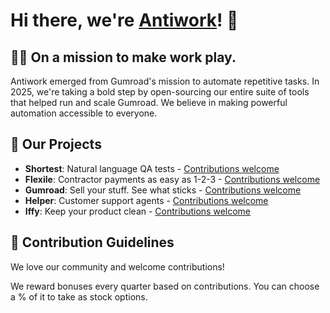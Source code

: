 # Hi there, we're [Antiwork](https://antiwork.com)! 👋

## 🙋‍♀️ On a mission to make work play.
Antiwork emerged from Gumroad's mission to automate repetitive tasks. In 2025, we're taking a bold step by open-sourcing our entire suite of tools that helped run and scale Gumroad. We believe in making powerful automation accessible to everyone.

## 🚀 Our Projects
- **Shortest**: Natural language QA tests - [Contributions welcome](https://github.com/antiwork/shortest)
- **Flexile**: Contractor payments as easy as 1-2-3 - [Contributions welcome](https://github.com/antiwork/flexile)
- **Gumroad**: Sell your stuff. See what sticks - [Contributions welcome](https://github.com/antiwork/gumroad)
- **Helper**: Customer support agents - [Contributions welcome](https://github.com/antiwork/helper)
- **Iffy**: Keep your product clean - [Contributions welcome](https://github.com/antiwork/iffy)

## 🌈 Contribution Guidelines

We love our community and welcome contributions!

We reward bonuses every quarter based on contributions. You can choose a % of it to take as stock options.
